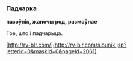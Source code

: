 ### Падчарка
**назоўнік, жаночы род, размоўнае**

Тое, што і падчарыца.

<a rel="author">[http://rv-blr.com/](http://rv-blr.com/slounik.jsp?letterId=0&maskId=0&pageId=2061)</a>
